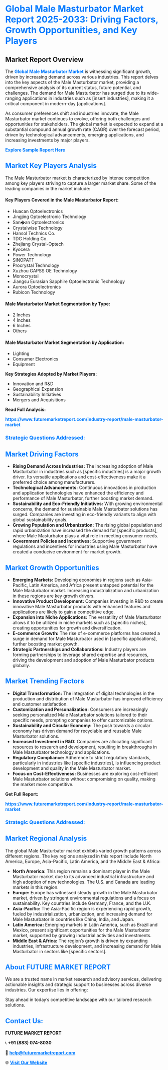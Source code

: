 <h1 style="color: #007BFF;">Global Male Masturbator Market Report 2025-2033: Driving Factors, Growth Opportunities, and Key Players</h1>

<section id="overview">
<h2>Market Report Overview</h2>
<p>The <a href="https://www.futuremarketreport.com/industry-report/male-masturbator-market" style="color: #007BFF; text-decoration: none;"><strong>Global Male Masturbator Market</strong></a> is witnessing significant growth, driven by increasing demand across various industries. This report delves into the key aspects of the Male Masturbator market, providing a comprehensive analysis of its current status, future potential, and challenges. The demand for Male Masturbator has surged due to its wide-ranging applications in industries such as [insert industries], making it a critical component in modern-day [applications].</p>
<p>As consumer preferences shift and industries innovate, the Male Masturbator market continues to evolve, offering both challenges and opportunities for stakeholders. The global market is expected to expand at a substantial compound annual growth rate (CAGR) over the forecast period, driven by technological advancements, emerging applications, and increasing investments by major players.</p>
</section>

<section id="overview">
<p><a href="https://www.futuremarketreport.com/request-sample/reportId=35758" style="color: #007BFF; text-decoration: none;"><strong>Explore Sample Report Here</strong></a></p>
</section>

<section id="key-players">
<h2 style="color: #007BFF;">Market Key Players Analysis</h2>
<p>The Male Masturbator market is characterized by intense competition among key players striving to capture a larger market share. Some of the leading companies in the market include:</p>
<h4>Key Players Covered in the Male Masturbator Report:</h4>
<ul><li>Huacan Optoelectronics</li><li>Jingjing Optoelectronic Technology</li><li>San�an Optoelectronics</li><li>Crystalwise Technology</li><li>Hansol Technics Co.</li><li>TDG Holding Co.</li><li>Zhejiang Crystal-Optech</li><li>Kyocera</li><li>Power Technology</li><li>SINOPATT</li><li>Procrystal Technology</li><li>Xuzhou GAPSS OE Technology</li><li>Monocrystal</li><li>Jiangsu Eurasian Sapphire Optoelectronic Technology</li><li>Aurora Optoelectronics</li><li>Rubicon Technology</li></ul>
<h4>Male Masturbator Market Segmentation by Type:</h4>
<ul><li>2 Inches</li><li>4 Inches</li><li>6 Inches</li><li>Others</li></ul>

<h4>Male Masturbator Market Segmentation by Application:</h4>
<ul><li>Lighting</li><li>Consumer Electronics</li><li>Equipment</li></ul>
<p><strong>Key Strategies Adopted by Market Players:</strong></p>
<ul>
<li>Innovation and R&D</li>
<li>Geographical Expansion</li>
<li>Sustainability Initiatives</li>
<li>Mergers and Acquisitions</li>
</ul>
</section>

<section>
<p><strong>Read Full Analysis: </strong></p><a href="https://www.futuremarketreport.com/industry-report/male-masturbator-market" style="color: #007BFF; text-decoration: none;"><strong>https://www.futuremarketreport.com/industry-report/male-masturbator-market</strong></a>
<h3 style="color: #007BFF;">Strategic Questions Addressed:</h3>
</section>

<section id="driving-factors">
<h2 style="color: #007BFF;">Market Driving Factors</h2>
<ul>
<li><strong>Rising Demand Across Industries:</strong> The increasing adoption of Male Masturbator in industries such as [specific industries] is a major growth driver. Its versatile applications and cost-effectiveness make it a preferred choice among manufacturers.</li>
<li><strong>Technological Advancements:</strong> Continuous innovations in production and application technologies have enhanced the efficiency and performance of Male Masturbator, further boosting market demand.</li>
<li><strong>Sustainability and Eco-Friendly Initiatives:</strong> With growing environmental concerns, the demand for sustainable Male Masturbator solutions has surged. Companies are investing in eco-friendly variants to align with global sustainability goals.</li>
<li><strong>Growing Population and Urbanization:</strong> The rising global population and rapid urbanization have increased the demand for [specific products], where Male Masturbator plays a vital role in meeting consumer needs.</li>
<li><strong>Government Policies and Incentives:</strong> Supportive government regulations and incentives for industries using Male Masturbator have created a conducive environment for market growth.</li>
</ul>
</section>

<section id="growth-opportunities">
<h2 style="color: #007BFF;">Market Growth Opportunities</h2>
<ul>
<li><strong>Emerging Markets:</strong> Developing economies in regions such as Asia-Pacific, Latin America, and Africa present untapped potential for the Male Masturbator market. Increasing industrialization and urbanization in these regions are key growth drivers.</li>
<li><strong>Innovative Product Development:</strong> Companies investing in R&D to create innovative Male Masturbator products with enhanced features and applications are likely to gain a competitive edge.</li>
<li><strong>Expansion into Niche Applications:</strong> The versatility of Male Masturbator allows it to be utilized in niche markets such as [specific niches], creating opportunities for growth and diversification.</li>
<li><strong>E-commerce Growth:</strong> The rise of e-commerce platforms has created a surge in demand for Male Masturbator used in [specific applications], further boosting market growth.</li>
<li><strong>Strategic Partnerships and Collaborations:</strong> Industry players are forming partnerships to leverage shared expertise and resources, driving the development and adoption of Male Masturbator products globally.</li>
</ul>
</section>

<section id="trending-factors">
<h2 style="color: #007BFF;">Market Trending Factors</h2>
<ul>
<li><strong>Digital Transformation:</strong> The integration of digital technologies in the production and distribution of Male Masturbator has improved efficiency and customer satisfaction.</li>
<li><strong>Customization and Personalization:</strong> Consumers are increasingly seeking personalized Male Masturbator solutions tailored to their specific needs, prompting companies to offer customizable options.</li>
<li><strong>Sustainability and Circular Economy:</strong> The push towards a circular economy has driven demand for recyclable and reusable Male Masturbator solutions.</li>
<li><strong>Increased Investment in R&D:</strong> Companies are allocating significant resources to research and development, resulting in breakthroughs in Male Masturbator technology and applications.</li>
<li><strong>Regulatory Compliance:</strong> Adherence to strict regulatory standards, particularly in industries like [specific industries], is influencing product development and quality in the Male Masturbator market.</li>
<li><strong>Focus on Cost-Effectiveness:</strong> Businesses are exploring cost-efficient Male Masturbator solutions without compromising on quality, making the market more competitive.</li>
</ul>
</section>

<section>
<p><strong>Get Full Report: </strong></p><a href="https://www.futuremarketreport.com/industry-report/male-masturbator-market" style="color: #007BFF; text-decoration: none;"><strong>https://www.futuremarketreport.com/industry-report/male-masturbator-market</strong></a>
<h3 style="color: #007BFF;">Strategic Questions Addressed:</h3>
</section>


<section id="regional-analysis">
<h2 style="color: #007BFF;">Market Regional Analysis</h2>
<p>The global Male Masturbator market exhibits varied growth patterns across different regions. The key regions analyzed in this report include North America, Europe, Asia-Pacific, Latin America, and the Middle East & Africa:</p>
<ul>
<li><strong>North America:</strong> This region remains a dominant player in the Male Masturbator market due to its advanced industrial infrastructure and high adoption of new technologies. The U.S. and Canada are leading markets in this region.</li>
<li><strong>Europe:</strong> Europe has witnessed steady growth in the Male Masturbator market, driven by stringent environmental regulations and a focus on sustainability. Key countries include Germany, France, and the U.K.</li>
<li><strong>Asia-Pacific:</strong> The Asia-Pacific region is experiencing rapid growth, fueled by industrialization, urbanization, and increasing demand for Male Masturbator in countries like China, India, and Japan.</li>
<li><strong>Latin America:</strong> Emerging markets in Latin America, such as Brazil and Mexico, present significant opportunities for the Male Masturbator market, supported by growing industrial activities and investments.</li>
<li><strong>Middle East & Africa:</strong> The region’s growth is driven by expanding industries, infrastructure development, and increasing demand for Male Masturbator in sectors like [specific sectors].</li>
</ul>
</section>

<footer>
<h2 style="color: #007BFF;">About FUTURE MARKET REPORT</h2>
<p>We are a trusted name in market research and advisory services, delivering actionable insights and strategic support to businesses across diverse industries. Our expertise lies in offering:</p>

<p>Stay ahead in today’s competitive landscape with our tailored research solutions.</p>

<h2 style="color: #007BFF;">Contact Us:</h2>
<p><strong>FUTURE MARKET REPORT</strong></p>
<p>📞 <strong>+91 (883) 074-8030</strong></p>
<p>📧 <strong><a href="mailto:help@futuremarketreport.com" style="color: #007BFF;">help@futuremarketreport.com</a></strong></p>
<p>🌐 <strong><a href="https://www.futuremarketreport.com/" style="color: #007BFF;">Visit Our Website</a></strong></p>
</footer>